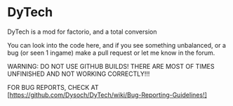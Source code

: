 DyTech
======

DyTech is a mod for factorio, and a total conversion

You can look into the code here, and if you see something unbalanced, or a bug (or seen 1 ingame) make a pull request or let me know in the forum.

WARNING:
DO NOT USE GITHUB BUILDS! THERE ARE MOST OF TIMES UNFINISHED AND NOT WORKING CORRECTLY!!!

FOR BUG REPORTS, CHECK AT [https://github.com/Dysoch/DyTech/wiki/Bug-Reporting-Guidelines!]
